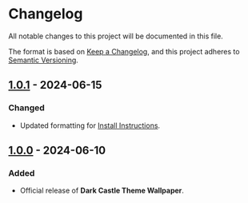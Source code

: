# Changelog

All notable changes to this project will be documented in this file.

The format is based on [Keep a Changelog](https://keepachangelog.com/en/1.1.0/),
and this project adheres to [Semantic Versioning](https://semver.org/spec/v2.0.0.html).

## [1.0.1] - 2024-06-15

### Changed

- Updated formatting for [Install Instructions](../INSTALL.md).

## [1.0.0] - 2024-06-10

### Added

- Official release of **Dark Castle Theme Wallpaper**.

[1.0.1]: https://github.com/scottgriv/Dark-Castle-Wallpaper/compare/v1.0.0...v1.0.1
[1.0.0]: https://github.com/scottgriv/Dark-Castle-Wallpaper/releases/tag/v1.0.0
